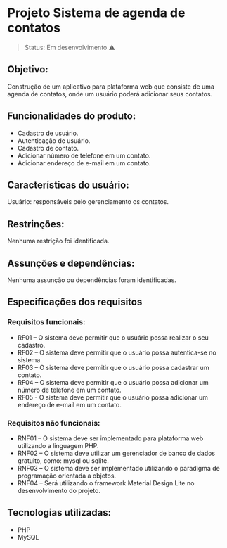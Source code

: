 <h1>Projeto Sistema de agenda de contatos</h1>

>Status: Em desenvolvimento ⚠️

## Objetivo:
Construção de um aplicativo para plataforma web que consiste de uma agenda de contatos, onde um usuário poderá adicionar seus contatos.

## Funcionalidades do produto:
- Cadastro de usuário.
- Autenticação de usuário.
- Cadastro de contato.
- Adicionar número de telefone em um contato.
- Adicionar endereço de e-mail em um contato.

## Características do usuário:
Usuário: responsáveis pelo gerenciamento os contatos.

## Restrinções:
Nenhuma restrição foi identificada.

## Assunções e dependências:
Nenhuma assunção ou dependências foram identificadas.

## Especificações dos requisitos

### Requisitos funcionais:
- RF01 – O sistema deve permitir que o usuário possa realizar o seu cadastro.
- RF02 – O sistema deve permitir que o usuário possa autentica-se no sistema.
- RF03 – O sistema deve permitir que o usuário possa cadastrar um contato.
- RF04 – O sistema deve permitir que o usuário possa adicionar um número de telefone em um contato.
- RF05 - O sistema deve permitir que o usuário possa adicionar um endereço de e-mail
em um contato.

### Requisitos não funcionais:
- RNF01 – O sistema deve ser implementado para plataforma web utilizando a linguagem PHP.
- RNF02 – O sistema deve utilizar um gerenciador de banco de dados gratuito, como: mysql ou sqlite.
- RNF03 – O sistema deve ser implementado utilizando o paradigma de programação orientada a objetos.
- RNF04 – Será utilizando o framework Material Design Lite no desenvolvimento do projeto.

## Tecnologias utilizadas:

- PHP
- MySQL
